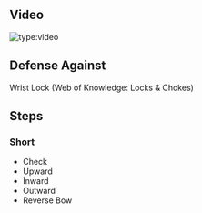 ## Video

![type:video](https://www.youtube.com/embed/IXZ6kr4VHQw?start=257&end=272)

## Defense Against

Wrist Lock (Web of Knowledge: Locks & Chokes)

## Steps

### Short

- Check
- Upward
- Inward
- Outward
- Reverse Bow
